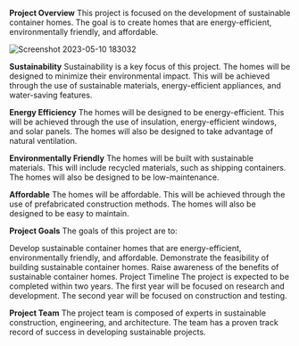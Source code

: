 <b>Project Overview</b>
This project is focused on the development of sustainable container homes. The goal is to create homes that are energy-efficient, environmentally friendly, and affordable.

![Screenshot 2023-05-10 183032](https://github.com/rivenshell/sustainable-container/assets/53383837/e62aee51-8417-4bbb-b689-14dde8b3de10)

<b>Sustainability</b>
Sustainability is a key focus of this project. The homes will be designed to minimize their environmental impact. This will be achieved through the use of sustainable materials, energy-efficient appliances, and water-saving features.

<b>Energy Efficiency</b>
The homes will be designed to be energy-efficient. This will be achieved through the use of insulation, energy-efficient windows, and solar panels. The homes will also be designed to take advantage of natural ventilation.

<b>Environmentally Friendly</b>
The homes will be built with sustainable materials. This will include recycled materials, such as shipping containers. The homes will also be designed to be low-maintenance.

<b>Affordable</b>
The homes will be affordable. This will be achieved through the use of prefabricated construction methods. The homes will also be designed to be easy to maintain.

<b>Project Goals</b>
The goals of this project are to:

Develop sustainable container homes that are energy-efficient, environmentally friendly, and affordable.
Demonstrate the feasibility of building sustainable container homes.
Raise awareness of the benefits of sustainable container homes.
Project Timeline
The project is expected to be completed within two years. The first year will be focused on research and development. The second year will be focused on construction and testing.

<b>Project Team</b>
The project team is composed of experts in sustainable construction, engineering, and architecture. The team has a proven track record of success in developing sustainable projects.
